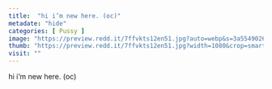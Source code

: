 ```yaml
---
title:  "hi i’m new here. (oc)"
metadate: "hide"
categories: [ Pussy ]
image: "https://preview.redd.it/7ffvkts12en51.jpg?auto=webp&s=3a5549026e597ee0bb90c853e56702d722a958a7"
thumb: "https://preview.redd.it/7ffvkts12en51.jpg?width=1080&crop=smart&auto=webp&s=77738cd43112604b48b5aa3cb69a324af8a04584"
visit: ""
---
```

hi i’m new here. (oc)
